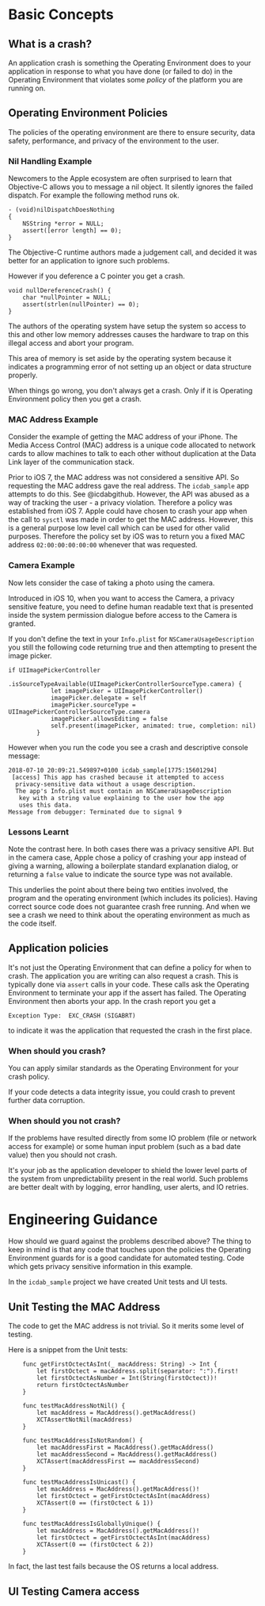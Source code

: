 # Basic Concepts

## What is a crash?

An application crash is something the Operating Environment does to your application in response to what you have done (or failed to do) in the Operating Environment that violates some _policy_ of the platform you are running on.

## Operating Environment Policies

The policies of the operating environment are there to ensure security, data safety, performance, and privacy of the environment to the user.

### Nil Handling Example

Newcomers to the Apple ecosystem are often surprised to learn that Objective-C allows you to message a nil object.  It silently ignores the failed dispatch.  For example
the following method runs ok.

```
- (void)nilDispatchDoesNothing
{
    NSString *error = NULL;
    assert([error length] == 0);
}
```

The Objective-C runtime authors made a judgement call, and decided it was better for an application to ignore such problems.


However if you deference a C pointer you get a crash.
```
void nullDereferenceCrash() {
    char *nullPointer = NULL;
    assert(strlen(nullPointer) == 0);
}
```

The authors of the operating system have setup the system so access to this and other low memory addresses causes the hardware to trap on this illegal access and abort your program.

This area of memory is set aside by the operating system because it indicates a programming error of not setting up an object or data structure properly.

When things go wrong, you don't always get a crash.  Only if it is Operating Environment policy then you get a crash.

### MAC Address Example

Consider the example of getting the MAC address of your iPhone.  The Media Access Control (MAC) address is a unique code allocated to network cards to allow machines to talk to each other without duplication at the Data Link layer of the communication stack.

Prior to iOS 7, the MAC address was not considered a sensitive API.  So requesting the MAC address gave the real address.  The `icdab_sample` app attempts to do this.  See @icdabgithub. However, the API was abused as a way of tracking the user - a privacy violation.  Therefore a policy was established from iOS 7.  Apple could have chosen to crash your app when the call to `sysctl` was made in order to get the MAC address.
However, this is a general purpose low level call which can be used for other valid purposes.  Therefore the policy set by iOS was to return you a fixed MAC address `02:00:00:00:00:00` whenever that was requested.

### Camera Example

Now lets consider the case of taking a photo using the camera.

Introduced in iOS 10, when you want to access the Camera, a privacy sensitive feature, you need to define human readable text that is presented inside the system permission dialogue before access to the Camera is granted.

If you don't define the text in your `Info.plist` for `NSCameraUsageDescription` you still the following code returning true and then attempting to present the image picker.

```
if UIImagePickerController
            .isSourceTypeAvailable(UIImagePickerControllerSourceType.camera) {
            let imagePicker = UIImagePickerController()
            imagePicker.delegate = self
            imagePicker.sourceType = UIImagePickerControllerSourceType.camera
            imagePicker.allowsEditing = false
            self.present(imagePicker, animated: true, completion: nil)
        }
```

However when you run the code you see a crash and descriptive console message:

```
2018-07-10 20:09:21.549897+0100 icdab_sample[1775:15601294]
 [access] This app has crashed because it attempted to access
  privacy-sensitive data without a usage description.  
  The app's Info.plist must contain an NSCameraUsageDescription
   key with a string value explaining to the user how the app
   uses this data.
Message from debugger: Terminated due to signal 9
```

### Lessons Learnt

Note the contrast here.  In both cases there was a privacy sensitive API.  But in the camera case, Apple chose a policy of crashing your app instead of giving a warning, allowing a boilerplate standard explanation dialog, or returning a `false` value to indicate the source type was not available.

This underlies the point about there being two entities involved, the program and the operating environment (which includes its policies).  Having correct source code does not guarantee crash free running.  And when we see a crash we need to think about the operating environment as much as the code itself.

## Application policies

It's not just the Operating Environment that can define a policy for when to crash.
The application you are writing can also request a crash.  This is typically done via `assert` calls in your code.  These calls ask the Operating Environment to terminate your app if the assert has failed.  The Operating Environment then aborts your app.
In the crash report you get a

`Exception Type:  EXC_CRASH (SIGABRT)`

to indicate it was the application that requested the crash in the first place.

### When should you crash?

You can apply similar standards as the Operating Environment for your crash policy.

If your code detects a data integrity issue, you could crash to prevent further data corruption.

### When should you not crash?

If the problems have resulted directly from some
IO problem (file or network access for example) or some human input problem (such as a bad date value) then you should not crash.  

It's your job as the application developer to shield the lower level parts of the system from unpredictability present in the real world.  Such problems are better dealt with by logging, error handling, user alerts, and IO retries.

# Engineering Guidance

How should we guard against the problems described above?  The thing to keep in mind is that any code that touches upon the policies the Operating Environment guards for is a good candidate for automated testing.  Code which gets privacy sensitive information in this example.

In the `icdab_sample` project we have created Unit tests and UI tests.

## Unit Testing the MAC Address

The code to get the MAC address is not trivial.  So it merits some level of testing.

Here is a snippet from the Unit tests:

```
    func getFirstOctectAsInt(_ macAddress: String) -> Int {
        let firstOctect = macAddress.split(separator: ":").first!
        let firstOctectAsNumber = Int(String(firstOctect))!
        return firstOctectAsNumber
    }

    func testMacAddressNotNil() {
        let macAddress = MacAddress().getMacAddress()
        XCTAssertNotNil(macAddress)
    }

    func testMacAddressIsNotRandom() {
        let macAddressFirst = MacAddress().getMacAddress()
        let macAddressSecond = MacAddress().getMacAddress()
        XCTAssert(macAddressFirst == macAddressSecond)
    }

    func testMacAddressIsUnicast() {
        let macAddress = MacAddress().getMacAddress()!
        let firstOctect = getFirstOctectAsInt(macAddress)
        XCTAssert(0 == (firstOctect & 1))
    }

    func testMacAddressIsGloballyUnique() {
        let macAddress = MacAddress().getMacAddress()!
        let firstOctect = getFirstOctectAsInt(macAddress)
        XCTAssert(0 == (firstOctect & 2))
    }
```

In fact, the last test fails because the OS returns a local address.

## UI Testing Camera access
